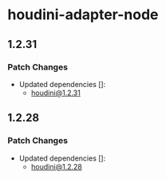 # houdini-adapter-node

## 1.2.31

### Patch Changes

-   Updated dependencies []:
    -   houdini@1.2.31

## 1.2.28

### Patch Changes

-   Updated dependencies []:
    -   houdini@1.2.28
